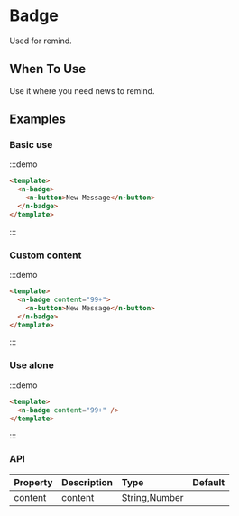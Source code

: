 
# Badge

Used for remind.

## When To Use

Use it where you need news to remind.

## Examples

### Basic use
:::demo
```html
<template>
  <n-badge>
    <n-button>New Message</n-button>
  </n-badge>
</template>
```
:::

### Custom content
:::demo
```html
<template>
  <n-badge content="99+">
    <n-button>New Message</n-button>
  </n-badge>
</template>
```
:::

### Use alone
:::demo
```html
<template>
  <n-badge content="99+" />
</template>
```
:::

### API

| Property | Description | Type | Default |
| :--- | :--- | :--- | :--- |
| content | content | String,Number |  |